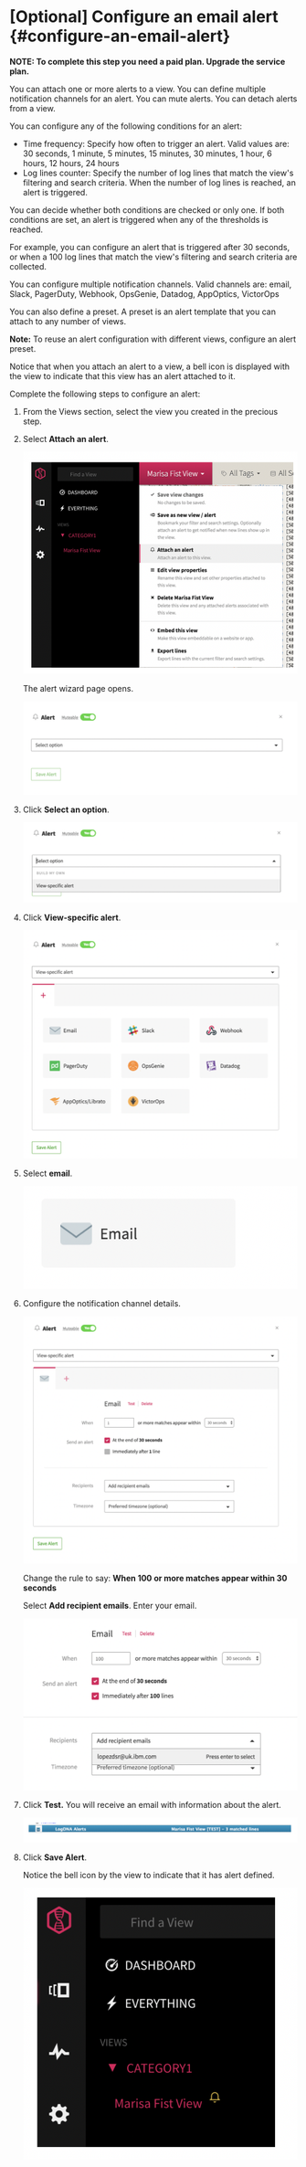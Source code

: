# [Optional] Configure an email alert {#configure-an-email-alert}

**NOTE: To complete this step you need a paid plan. Upgrade the service plan.**

You can attach one or more alerts to a view. You can define multiple notification channels for an alert. You can mute alerts. You can detach alerts from a view.

You can configure any of the following conditions for an alert:

* Time frequency: Specify how often to trigger an alert. Valid values are: 30 seconds, 1 minute, 5 minutes, 15 minutes, 30 minutes, 1 hour, 6 hours, 12 hours, 24 hours
* Log lines counter: Specify the number of log lines that match the view's filtering and search criteria. When the number of log lines is reached, an alert is triggered.

You can decide whether both conditions are checked or only one. If both conditions are set, an alert is triggered when any of the thresholds is reached.

For example, you can configure an alert that is triggered after 30 seconds, or when a 100 log lines that match the view's filtering and search criteria are collected.

You can configure multiple notification channels. Valid channels are: email, Slack, PagerDuty, Webhook, OpsGenie, Datadog, AppOptics, VictorOps

You can also define a preset. A preset is an alert template that you can attach to any number of views.

**Note:** To reuse an alert configuration with different views, configure an alert preset.

Notice that when you attach an alert to a view, a bell icon is displayed with the view to indicate that this view has an alert attached to it.

Complete the following steps to configure an alert:

1. From the Views section, select the view you created in the precious step.

2. Select **Attach an alert**.

    ![ ](../images/logdna_img28.png)

    The alert wizard page opens.

    ![ ](../images/logdna_img29.png)

3. Click **Select an option**.

    ![ ](../images/logdna_img30.png)

4. Click **View-specific alert**.

    ![ ](../images/logdna_img31.png)

5. Select **email**.

    ![ ](../images/logdna_img32.png)

6. Configure the notification channel details.

    ![ ](../images/logdna_img33.png)

    Change the rule to say: **When 100 or more matches appear within 30 seconds**

    Select **Add recipient emails**. Enter your email.

    ![ ](../images/logdna_img34.png)

7. Click **Test.** You will receive an email with information about the alert.

    ![ ](../images/logdna_img35.png)

8. Click **Save Alert**.

    Notice the bell icon by the view to indicate that it has alert defined.

    ![ ](../images/logdna_img36.png)
